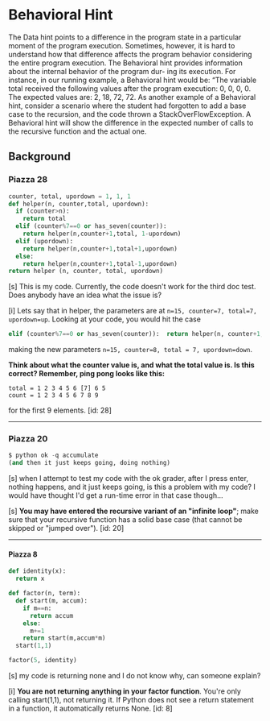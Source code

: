 # Behavioral Hint

The Data hint points to a difference in the program state in a particular moment of the program execution. Sometimes, however, it is hard to understand how that difference affects the program behavior considering the entire program execution. The Behavioral hint provides information about the internal behavior of the program dur- ing its execution. For instance, in our running example, a Behavioral hint would be: “The variable total received the following values after the program execution: 0, 0, 0, 0. The expected values are: 2, 18, 72, 72. As another example of a Behavioral hint, consider a scenario where the student had forgotten to add a base case to the recursion, and the code thrown a StackOverFlowException. A Behavioral hint will show the difference in the expected number of calls to the recursive function and the actual one.


## Background

### Piazza 28

```python
counter, total, upordown = 1, 1, 1
def helper(n, counter,total, upordown):
  if (counter>n):
    return total
  elif (counter%7==0 or has_seven(counter)):
    return helper(n,counter+1,total, 1-upordown)
  elif (upordown):
    return helper(n,counter+1,total+1,upordown)
  else:
    return helper(n,counter+1,total-1,upordown)
return helper (n, counter, total, upordown)
```

[s] This is my code. Currently, the code doesn't work for the third doc test. Does anybody have an idea what the issue is?

[i] Lets say that in helper, the parameters are at `n=15, counter=7, total=7, upordown=up`. Looking at your code, you would hit the case
```python
elif (counter%7==0 or has_seven(counter)):  return helper(n, counter+1, total, 1-upordown)
```
making the new parameters `n=15, counter=8, total = 7, upordown=down`.

**Think about what the counter value is, and what the total value is. Is this correct?
Remember, ping pong looks like this:**
```
total = 1 2 3 4 5 6 [7] 6 5
count = 1 2 3 4 5 6 7 8 9
```
for the first 9 elements. [id: 28]


---


### Piazza 20

```python
$ python ok -q accumulate
(and then it just keeps going, doing nothing)
```

[s] when I attempt to test my code with the ok grader, after I press enter, nothing happens, and it just keeps going, is this a problem with my code? I would have thought I'd get a run-time error in that case though...

[s] **You may have entered the recursive variant of an "infinite loop"**; make sure that your recursive function has a solid base case (that cannot be skipped or "jumped over"). [id: 20]


---

#### Piazza 8

```python
def identity(x):
  return x

def factor(n, term):
  def start(m, accum):
    if m==n:
      return accum
    else:
      m+=1
    return start(m,accum*m)
  start(1,1)

factor(5, identity)
```

[s] my code is returning none and I do not know why, can someone explain?

[i] **You are not returning anything in your factor function**. You're only calling start(1,1), not returning it. If Python does not see a return statement in a function, it automatically returns None. [id: 8]



